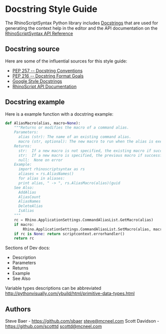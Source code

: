 Docstring Style Guide
===================
The RhinoScriptSyntax Python library includes [Docstrings](https://www.python.org/dev/peps/pep-0257/) that are used for generating the context help in the editor and the API documentation on the [RhinoScriptSyntax API Reference](http://developer.rhino3d.com/api/RhinoScriptSyntax/win)

Docstring source
----------------
Here are some of the influential sources for this style guide:
* [PEP 257 -- Docstring Conventions](https://www.python.org/dev/peps/pep-0257/)
* [PEP 216 -- Docstring Format Goals](https://www.python.org/dev/peps/pep-0216/#docstring-format-goals)
* [Google Style Docstrings](http://sphinxcontrib-napoleon.readthedocs.io/en/latest/example_google.html#example-google)
* [RhinoScript API Documentation](http://4.rhino3d.com/5/rhinoscript/index.html)

Docstring example
-----------------
Here is a example function with a docstring example:

```python
def AliasMacro(alias, macro=None):
    """Returns or modifies the macro of a command alias.
    Parameters:
      alias (str): The name of an existing command alias.
      macro (str, optional): The new macro to run when the alias is executed. If omitted, the current alias macro is returned.
    Returns:
      str:  If a new macro is not specified, the existing macro if successful.
      str:  If a new macro is specified, the previous macro if successful.
      null:  None on error
    Example:
      import rhinoscriptsyntax as rs
      aliases = rs.AliasNames()
      for alias in aliases:
      print alias, " -> ", rs.AliasMacro(alias)(guid
    See Also:
      AddAlias
      AliasCount
      AliasNames
      DeleteAlias
      IsAlias
    """
    rc = Rhino.ApplicationSettings.CommandAliasList.GetMacro(alias)
    if macro:
        Rhino.ApplicationSettings.CommandAliasList.SetMacro(alias, macro)
    if rc is None: return scriptcontext.errorhandler()
    return rc
```

Sections of Dev docs:
- Description
- Parameters
- Returns
- Example
- See Also

Variable types descriptions can be abbreviated
http://pythonvisually.com/ybuild/html/primitive-data-types.html


Authors
-------
Steve Baer - https://github.com/sbaer steve@mcneel.com
Scott Davidson - https://github.com/scotttd scottd@mcneel.com
